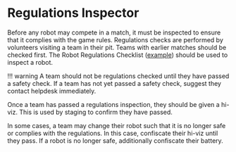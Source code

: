 # Regulations Inspector

Before any robot may compete in a match, it must be inspected to ensure that it complies with the game rules. Regulations checks are performed by volunteers visiting a team in their pit. Teams with earlier matches should be checked first. The Robot Regulations Checklist ([example][robot-regulations-checklist]) should be used to inspect a robot.

!!! warning
    A team should not be regulations checked until they have passed a safety check. If a team has not yet passed a safety check, suggest they contact helpdesk immediately.

Once a team has passed a regulations inspection, they should be given a hi-viz. This is used by staging to confirm they have passed.

In some cases, a team may change their robot such that it is no longer safe or complies with the regulations. In this case, confiscate their hi-viz until they pass. If a robot is no longer safe, additionally confiscate their battery.

[robot-regulations-checklist]: https://docs.google.com/document/d/1Gn6y1TKOX0oSw38P8azx2XPAylW3LEubdxKxBJVnQQU/edit
